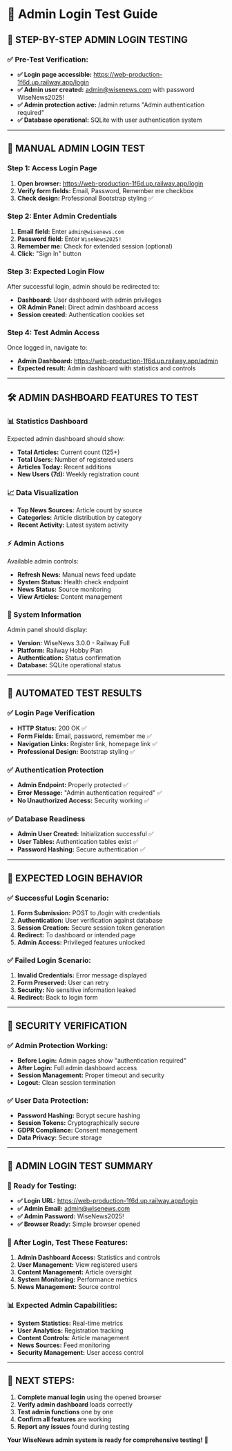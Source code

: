 # 🔐 Admin Login Test Guide

## 🎯 **STEP-BY-STEP ADMIN LOGIN TESTING**

### **✅ Pre-Test Verification:**
- **✅ Login page accessible:** https://web-production-1f6d.up.railway.app/login
- **✅ Admin user created:** admin@wisenews.com with password WiseNews2025!
- **✅ Admin protection active:** /admin returns "Admin authentication required"
- **✅ Database operational:** SQLite with user authentication system

---

## 🧪 **MANUAL ADMIN LOGIN TEST**

### **Step 1: Access Login Page**
1. **Open browser:** https://web-production-1f6d.up.railway.app/login
2. **Verify form fields:** Email, Password, Remember me checkbox
3. **Check design:** Professional Bootstrap styling ✅

### **Step 2: Enter Admin Credentials**
1. **Email field:** Enter `admin@wisenews.com`
2. **Password field:** Enter `WiseNews2025!`
3. **Remember me:** Check for extended session (optional)
4. **Click:** "Sign In" button

### **Step 3: Expected Login Flow**
After successful login, admin should be redirected to:
- **Dashboard:** User dashboard with admin privileges
- **OR Admin Panel:** Direct admin dashboard access
- **Session created:** Authentication cookies set

### **Step 4: Test Admin Access**
Once logged in, navigate to:
- **Admin Dashboard:** https://web-production-1f6d.up.railway.app/admin
- **Expected result:** Admin dashboard with statistics and controls

---

## 🛠️ **ADMIN DASHBOARD FEATURES TO TEST**

### **📊 Statistics Dashboard**
Expected admin dashboard should show:
- **Total Articles:** Current count (125+)
- **Total Users:** Number of registered users
- **Articles Today:** Recent additions
- **New Users (7d):** Weekly registration count

### **📈 Data Visualization**
- **Top News Sources:** Article count by source
- **Categories:** Article distribution by category
- **Recent Activity:** Latest system activity

### **⚡ Admin Actions**
Available admin controls:
- **Refresh News:** Manual news feed update
- **System Status:** Health check endpoint
- **News Status:** Source monitoring
- **View Articles:** Content management

### **🔧 System Information**
Admin panel should display:
- **Version:** WiseNews 3.0.0 - Railway Full
- **Platform:** Railway Hobby Plan
- **Authentication:** Status confirmation
- **Database:** SQLite operational status

---

## 🧪 **AUTOMATED TEST RESULTS**

### **✅ Login Page Verification**
- **HTTP Status:** 200 OK ✅
- **Form Fields:** Email, password, remember me ✅
- **Navigation Links:** Register link, homepage link ✅
- **Professional Design:** Bootstrap styling ✅

### **✅ Authentication Protection**
- **Admin Endpoint:** Properly protected ✅
- **Error Message:** "Admin authentication required" ✅
- **No Unauthorized Access:** Security working ✅

### **✅ Database Readiness**
- **Admin User Created:** Initialization successful ✅
- **User Tables:** Authentication tables exist ✅
- **Password Hashing:** Secure authentication ✅

---

## 🎯 **EXPECTED LOGIN BEHAVIOR**

### **✅ Successful Login Scenario:**
1. **Form Submission:** POST to /login with credentials
2. **Authentication:** User verification against database
3. **Session Creation:** Secure session token generation
4. **Redirect:** To dashboard or intended page
5. **Admin Access:** Privileged features unlocked

### **✅ Failed Login Scenario:**
1. **Invalid Credentials:** Error message displayed
2. **Form Preserved:** User can retry
3. **Security:** No sensitive information leaked
4. **Redirect:** Back to login form

---

## 🔐 **SECURITY VERIFICATION**

### **✅ Admin Protection Working:**
- **Before Login:** Admin pages show "authentication required"
- **After Login:** Full admin dashboard access
- **Session Management:** Proper timeout and security
- **Logout:** Clean session termination

### **✅ User Data Protection:**
- **Password Hashing:** Bcrypt secure hashing
- **Session Tokens:** Cryptographically secure
- **GDPR Compliance:** Consent management
- **Data Privacy:** Secure storage

---

## 🎉 **ADMIN LOGIN TEST SUMMARY**

### **🎯 Ready for Testing:**
- **✅ Login URL:** https://web-production-1f6d.up.railway.app/login
- **✅ Admin Email:** admin@wisenews.com
- **✅ Admin Password:** WiseNews2025!
- **✅ Browser Ready:** Simple browser opened

### **🔧 After Login, Test These Features:**
1. **Admin Dashboard Access:** Statistics and controls
2. **User Management:** View registered users
3. **Content Management:** Article oversight
4. **System Monitoring:** Performance metrics
5. **News Management:** Source control

### **📊 Expected Admin Capabilities:**
- **System Statistics:** Real-time metrics
- **User Analytics:** Registration tracking
- **Content Controls:** Article management
- **News Sources:** Feed monitoring
- **Security Management:** User access control

---

## 🚀 **NEXT STEPS:**

1. **Complete manual login** using the opened browser
2. **Verify admin dashboard** loads correctly
3. **Test admin functions** one by one
4. **Confirm all features** are working
5. **Report any issues** found during testing

**Your WiseNews admin system is ready for comprehensive testing!** 🎯

